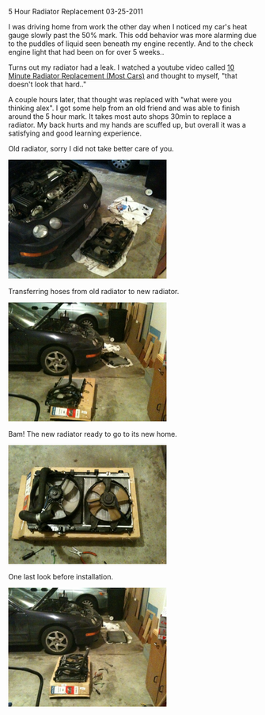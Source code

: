 5 Hour Radiator Replacement
03-25-2011

I was driving home from work the other day when I noticed my car's heat gauge slowly past the 50% mark. This odd behavior was more alarming due to the puddles of liquid seen beneath my engine recently. And to the check engine light that had been on for over 5 weeks..

Turns out my radiator had a leak. I watched a youtube video called [10 Minute Radiator Replacement (Most Cars)][1] and thought to myself, "that doesn't look that hard.."

A couple hours later, that thought was replaced with "what were you thinking alex". I got some help from an old friend and was able to finish around the 5 hour mark. It takes most auto shops 30min to replace a radiator. My back hurts and my hands are scuffed up, but overall it was a satisfying and good learning experience.

Old radiator, sorry I did not take better care of you.

<img src="/static/radiator1.jpg" width="320" height="240" />

Transferring hoses from old radiator to new radiator.

<img src="/static/radiator2.jpg" width="320" height="240" />

Bam! The new radiator ready to go to its new home.

<img src="/static/radiator3.jpg" width="320" height="240" />

One last look before installation.

<img src="/static/radiator4.jpg" width="320" height="240" />

[1]: http://www.youtube.com/watch?v=BPII3yh4btA
